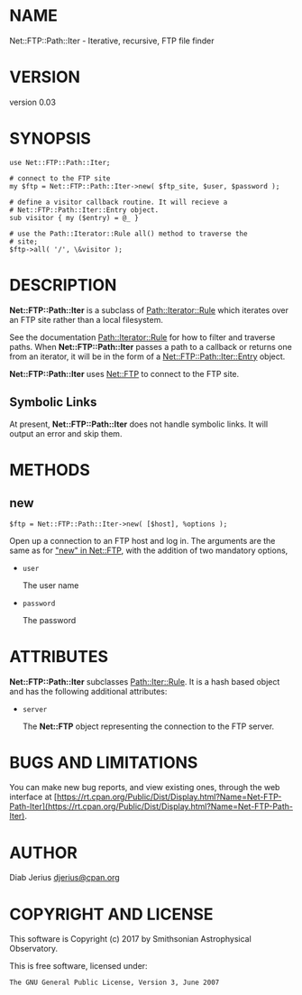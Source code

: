 # NAME

Net::FTP::Path::Iter - Iterative, recursive, FTP file finder

# VERSION

version 0.03

# SYNOPSIS

    use Net::FTP::Path::Iter;

    # connect to the FTP site
    my $ftp = Net::FTP::Path::Iter->new( $ftp_site, $user, $password );

    # define a visitor callback routine. It will recieve a
    # Net::FTP::Path::Iter::Entry object.
    sub visitor { my ($entry) = @_ }

    # use the Path::Iterator::Rule all() method to traverse the
    # site;
    $ftp->all( '/', \&visitor );

# DESCRIPTION

**Net::FTP::Path::Iter** is a subclass of [Path::Iterator::Rule](https://metacpan.org/pod/Path::Iterator::Rule) which
iterates over an FTP site rather than a local filesystem.

See the documentation [Path::Iterator::Rule](https://metacpan.org/pod/Path::Iterator::Rule) for how to filter and
traverse paths.  When **Net::FTP::Path::Iter** passes a path to a callback or
returns one from an iterator, it will be in the form of a
[Net::FTP::Path::Iter::Entry](https://metacpan.org/pod/Net::FTP::Path::Iter::Entry) object.

**Net::FTP::Path::Iter** uses [Net::FTP](https://metacpan.org/pod/Net::FTP) to connect to the FTP site.

## Symbolic Links

At present, **Net::FTP::Path::Iter** does not handle symbolic links. It will
output an error and skip them.

# METHODS

## new

    $ftp = Net::FTP::Path::Iter->new( [$host], %options );

Open up a connection to an FTP host and log in.  The arguments
are the same as for ["new" in Net::FTP](https://metacpan.org/pod/Net::FTP#new), with the addition of two
mandatory options,

- `user`

    The user name

- `password`

    The password

# ATTRIBUTES

**Net::FTP::Path::Iter** subclasses [Path::Iter::Rule](https://metacpan.org/pod/Path::Iter::Rule). It is a hash based object
and has the following additional attributes:

- `server`

    The **Net::FTP** object representing the connection to the FTP server.

# BUGS AND LIMITATIONS

You can make new bug reports, and view existing ones, through the
web interface at [https://rt.cpan.org/Public/Dist/Display.html?Name=Net-FTP-Path-Iter](https://rt.cpan.org/Public/Dist/Display.html?Name=Net-FTP-Path-Iter).

# AUTHOR

Diab Jerius <djerius@cpan.org>

# COPYRIGHT AND LICENSE

This software is Copyright (c) 2017 by Smithsonian Astrophysical Observatory.

This is free software, licensed under:

    The GNU General Public License, Version 3, June 2007
